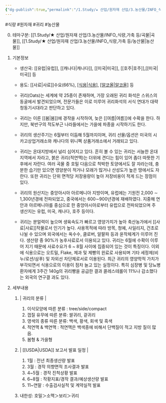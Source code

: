 ```yaml
---
{"dg-publish":true,"permalink":"/1.Study/★ 산업/원자재 산업/3.농산물/INFO_식량,가축 등/귀리/","created":"2024-11-20T21:02:28.906+09:00","updated":"2025-06-26T13:23:20.134+09:00"}
---
```


#식량 #원자재 #귀리  #농산물 


0. 테마구분: [[1.Study/★ 산업/원자재 산업/3.농산물/INFO_식량,가축 등/곡물\|곡물]], [[1.Study/★ 산업/원자재 산업/3.농산물/INFO_식량,가축 등/농산물\|농산물]]


1. 기본정보

	- 생산국: [[유럽\|유럽]],  [[캐나다\|캐나다]], [[미국\|미국]], [[호주\|호주]],[[미국\|미국]] 등
	- 용도: [[사료\|사료]]수요(66%), [[식용\|식용]](27%), [[알코올\|알코올]](6%) 등

	- 귀리(Oats)는 세계에 약 25종이 존재하며, 가장 오래된 귀리 화석은 스위스의 동굴에서 발견되었으며, 전문가들은 이로 미루어 귀리화석의 서식 연대가 대략 청동기시대라고 판단하고 있다. 
	- 귀리는 이른 [[봄\|봄]]에 경작을 시작하여, 늦은 [[여름\|여름]]에 수확을 한다. 하지만, 북반구의 적도부근 나라들에서는 가을에 파종을 시작하기도 한다. 
	- 귀리의 생산주기는 6월부터 이듬해 5월까지이며, 귀리 선물/옵션은 미국의 시카고상업거래소와 캐나다의 위니펙 상품거래소에서 거래되고 있다. 
	- 귀리는 온대지방에서 널리 심어지고 있다. 흔히 볼 수 있는 귀리는 서늘한 온대지역에서 자라고, 붉은 귀리(적연맥)는 더위에 견디는 힘이 있어 좀더 따뜻한 기후에서 자란다. 여러 곡물 중 호밀 다음으로 척박한 토양에서도 잘 자라는데, 충분한 습기만 있으면 영양분이 적거나 모래가 많거나 산성도가 높은 땅에서도 자란다. 또한 귀리는 단위 면적당 저장용량이 높아 저장비용이 적게 드는 장점이 있다. 
	- 귀리의 원산지는 중앙아시아 아르메니아 지방이며, 유럽에는 기원전 2,000 ∼ 1,300년경에 전파되었고, 중국에서는 600∼900년경에 재배하였다. 지중해 연안과 아르메니아를 중심으로 한 중앙아시아로부터 유럽으로 전파되었으며 주 생산지는 유럽, 미국, 캐나다, 호주 등이다. 
	- 귀리는 분얼력이 높으며 생육속도가 빠르고 영양가치가 높아 축산농가에서 [[사료\|사료]]작물로서 인기가 높다. 사용목적에 따라 방목, 청예, 사일리지, 건초로 나뉠 수 있으며 외국에서는 옥수수, 클로버, 알팔파 등과 윤작체계가 이루어 진다. 생산량 중 90%가 농후사료로서 이용되고 있다. 귀리는 6월에 수확이 이루어 지기 때문에 사료수요가 6 ~ 8월 사이에 집중되어 있는 것이 특징이다. 이외에 식용으로는 오트밀, Flake, 제과 및 제빵의 윈료로 사용되며 기타 세정제(비누/로션/삼푸) 및 자외선 차단제로서로 이용된다. 최근 귀리의 영양학적 가치가 부각되면서 식용으로의 이용이 점차 늘고 있는 실정이다. 특히 심장병 및 당뇨병 환자에게 3주간 140g의 귀리빵을 공급한 결과 콜레스테롤이 11%나 감소했다는 외국의 연구결 과도 있다.

2. 세부내용
	1. | 귀리의 분류 | 
		1. 이삭모양에 따른 분류 : tree/side/compact 
		2. 껍질 유무에 따른 분류: 쌀귀리, 겉귀리
		3. 영색의 종류 따른 분류: 백색, 황색, 회색 및 흑색 
		4. 적연맥 & 백연맥 : 적연맥은 백색종에 비해서 단백질이 적고 지방 질이 많음. 
		5. 봄형 & 가을형
		   
	2. | [[USDA\|USDA]] 보고서 발표 일정 | 
		1. 1월 : 전년 최종생산량 발표 
		2. 3월 : 경작 의향면적 조사결과 발표 
		3. 4~5월 : 경작 진척상황 발표 
		4. 6~8월 : 작황지표/경작 결과/예상생산량 발표 
		5. 11~연말 : 수출검사실적 및 계약실적 발표
		   
	2. 내한성: 호밀＞소맥＞보리＞귀리
